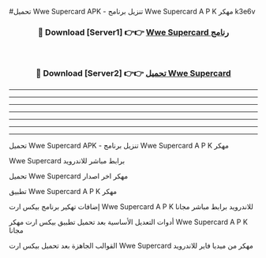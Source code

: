 #تحميل Wwe Supercard  APK - تنزيل برنامج Wwe Supercard  A P K مهكر k3e6v 



<div align="center">
<h3>🔴 Download [Server1] 👉👉 <a href="https://apkdownload10.web.app/?title=Wwe Supercard ">Wwe Supercard  رنامج</a></h3><br>

<h3>🔴 Download [Server2] 👉👉 <a href="https://apkdownload10.web.app/?title=Wwe Supercard ">تحميل Wwe Supercard  </a></h3>
</div>


----------------------------------------------------------

----------------------------------------------------------

----------------------------------------------------------

----------------------------------------------------------

----------------------------------------------------------

----------------------------------------------------------

----------------------------------------------------------

تحميل Wwe Supercard  APK - تنزيل برنامج Wwe Supercard  A P K مهكر

Wwe Supercard  برابط مباشر للاندرويد

تحميل Wwe Supercard  مهكر اخر اصدار

تطبيق Wwe Supercard  A P K مهكر

إضافات تهكير برنامج بيكس ارت Wwe Supercard  A P K للاندرويد برابط مباشر مجانا

أدوات التعديل الأساسية بعد تحميل تطبيق بيكس ارت مهكر Wwe Supercard  A P K مجانا

القوالب الجاهزة بعد تحميل بيكس ارت Wwe Supercard  مهكر من ميديا فاير للاندرويد



